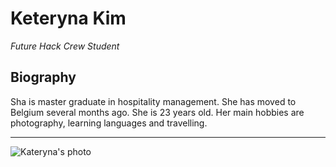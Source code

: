 # Keteryna Kim

_Future Hack Crew Student_

## Biography

Sha is master graduate in hospitality management. She has moved to Belgium several months ago. She is 23 years old. Her main hobbies are photography, learning languages and travelling.

___

![Kateryna's photo](https://avatars1.githubusercontent.com/u/63308447?s=400&u=dbbfae3baf8d0093d7967051d9809b29aee79a5b&v=4)